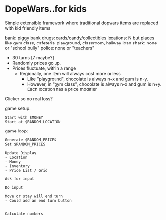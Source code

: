 # DopeWars..for kids

Simple extensible framework where traditional dopwars items are replaced with kid friendly items



bank: piggy bank
drugs: cards/candy/collectibles
locations: N but places like gym class, cafeteria, playground, classroom, hallway
loan shark: none or "school bully"
police: none or "teachers"

- 30 turns [7 maybe?]
- Randomly prices go up.
- Prices fluctuate, within a range  
  - Regionally, one item will always cost more or less
    - Like "playground", chocolate is always n+x and gum is n-y.
    - However, in "gym class", chocolate is always n-x and gum is n+y. Each location has a price modifier



Clicker so no real loss?


game setup:

    Start with $MONEY
    Start at $RANDOM_LOCATION



game loop:

    Generate $RANDOM_PRICES
    Set $RANDOM_PRICES

    Update Display
    - Location
    - Money
    - Inventory
    - Price List / Grid

    Ask for input

    Do input

    Move or stay will end turn
    - Could add an end turn button


    Calculate numbers

